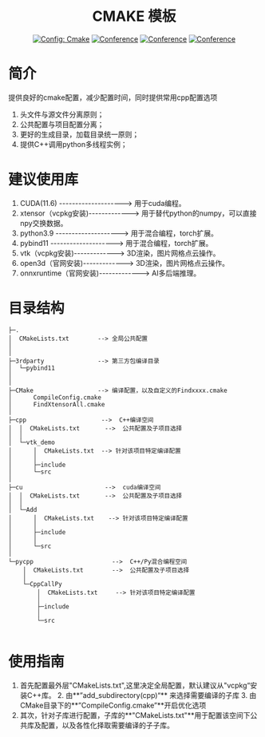 

<div align="center">

# CMAKE 模板
<a href="https://cmake.org/"><img alt="Config: Cmake" src="https://img.shields.io/badge/config-cmake-brightgreen"></a>
[![Conference](http://img.shields.io/badge/NeurIPS-2022-4b44ce.svg)](https://papers.nips.cc/book/advances-in-neural-information-processing-systems-31-2018)
[![Conference](http://img.shields.io/badge/ICLR-2022-4b44ce.svg)](https://papers.nips.cc/book/advances-in-neural-information-processing-systems-31-2018)
[![Conference](http://img.shields.io/badge/AnyConference-year-4b44ce.svg)](https://papers.nips.cc/book/advances-in-neural-information-processing-systems-31-2018)
<!--ARXIV[![Paper](http://img.shields.io/badge/arxiv-math.co:1480.1111-B31B1B.svg)](https://www.nature.com/articles/nature14539)-->

</div>


# 简介
提供良好的cmake配置，减少配置时间，同时提供常用cpp配置选项

1. 头文件与源文件分离原则；
2. 公共配置与项目配置分离；
3. 更好的生成目录，加载目录统一原则；
4. 提供C++调用python多线程实例；


# 建议使用库
1. CUDA(11.6) --------------------> 用于cuda编程。
2. xtensor（vcpkg安装)------------->  用于替代python的numpy，可以直接npy交换数据。
3. python3.9  --------------------> 用于混合编程，torch扩展。
4. pybind11 --------------------> 用于混合编程，torch扩展。
5.  vtk（vcpkg安装)------------->  3D渲染，图片网格点云操作。
6.  open3d（官网安装)------------->  3D渲染，图片网格点云操作。
7.  onnxruntime（官网安装)------------->  AI多后端推理。


# 目录结构

```
├─.
│  CMakeLists.txt        --> 全局公共配置
│  
│      
├─3rdparty               --> 第三方包编译目录
│  └─pybind11
│    
│              
├─CMake                  --> 编译配置，以及自定义的Findxxxx.cmake
│      CompileConfig.cmake
│      FindXtensorAll.cmake
│      
├─cpp                     -->  C++编译空间
│  │  CMakeLists.txt       -->  公共配置及子项目选择
│  │  
│  └─vtk_demo
│      │  CMakeLists.txt  --> 针对该项目特定编译配置
│      │  
│      ├─include
│      └─src
│              
├─cu                       -->  cuda编译空间      
│  │  CMakeLists.txt       -->  公共配置及子项目选择     
│  │                                        
│  └─Add                                    
│      │  CMakeLists.txt    --> 针对该项目特定编译配置 
│      │  
│      ├─include
│      │      
│      └─src
│              
└─pycpp                      -->  C++/Py混合编程空间     
    │  CMakeLists.txt        -->  公共配置及子项目选择   
    │                                          
    └─CppCallPy                                
        │  CMakeLists.txt     --> 针对该项目特定编译配置  
        │  
        ├─include
        │      
        └─src
                

```
# 使用指南
1. 首先配置最外层"CMakeLists.txt",这里决定全局配置，默认建议从"vcpkg“安装C++库。
   2. 由**”add_subdirectory(cpp)“** 来选择需要编译的子库
   3. 由CMake目录下的**”CompileConfig.cmake”**开启优化选项 
4. 其次，针对子库进行配置，子库的**"CMakeLists.txt"**用于配置该空间下公共库及配置，以及各性化择取需要编译的子子库。


